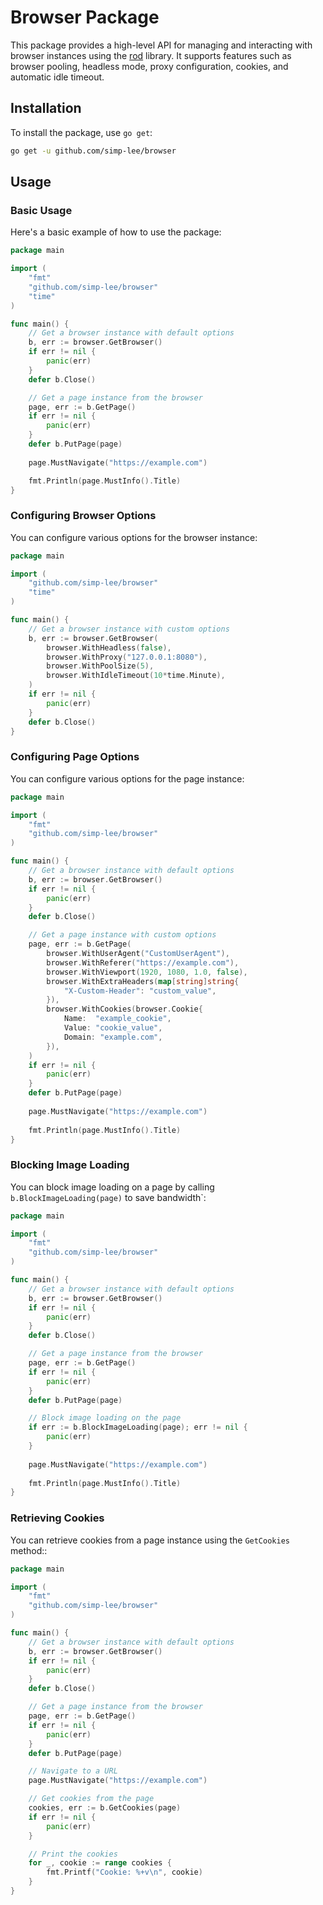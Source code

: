 # Browser Package

This package provides a high-level API for managing and interacting with browser instances using the [rod](https://github.com/go-rod/rod) library. It supports features such as browser pooling, headless mode, proxy configuration, cookies, and automatic idle timeout.

## Installation

To install the package, use `go get`:

```sh
go get -u github.com/simp-lee/browser
```

## Usage

### Basic Usage

Here's a basic example of how to use the package:

```go
package main

import (
	"fmt"
	"github.com/simp-lee/browser"
	"time"
)

func main() {
	// Get a browser instance with default options
	b, err := browser.GetBrowser()
	if err != nil {
		panic(err)
	}
	defer b.Close()

	// Get a page instance from the browser
	page, err := b.GetPage()
	if err != nil {
		panic(err)
	}
	defer b.PutPage(page)
	
	page.MustNavigate("https://example.com")

	fmt.Println(page.MustInfo().Title)
}
```

### Configuring Browser Options

You can configure various options for the browser instance:

```go
package main

import (
	"github.com/simp-lee/browser"
	"time"
)

func main() {
	// Get a browser instance with custom options
	b, err := browser.GetBrowser(
		browser.WithHeadless(false),
		browser.WithProxy("127.0.0.1:8080"),
		browser.WithPoolSize(5),
		browser.WithIdleTimeout(10*time.Minute),
	)
	if err != nil {
		panic(err)
	}
	defer b.Close()
}
```

### Configuring Page Options

You can configure various options for the page instance:

```go
package main

import (
	"fmt"
	"github.com/simp-lee/browser"
)

func main() {
	// Get a browser instance with default options
	b, err := browser.GetBrowser()
	if err != nil {
		panic(err)
	}
	defer b.Close()

	// Get a page instance with custom options
	page, err := b.GetPage(
		browser.WithUserAgent("CustomUserAgent"),
		browser.WithReferer("https://example.com"),
		browser.WithViewport(1920, 1080, 1.0, false),
		browser.WithExtraHeaders(map[string]string{
			"X-Custom-Header": "custom_value",
		}),
		browser.WithCookies(browser.Cookie{
			Name:  "example_cookie",
			Value: "cookie_value",
			Domain: "example.com",
		}),
	)
	if err != nil {
		panic(err)
	}
	defer b.PutPage(page)
	
	page.MustNavigate("https://example.com")
	
	fmt.Println(page.MustInfo().Title)
}
```

### Blocking Image Loading

You can block image loading on a page by calling `b.BlockImageLoading(page)` to save bandwidth`:

```go
package main

import (
	"fmt"
	"github.com/simp-lee/browser"
)

func main() {
	// Get a browser instance with default options
	b, err := browser.GetBrowser()
	if err != nil {
		panic(err)
	}
	defer b.Close()

	// Get a page instance from the browser
	page, err := b.GetPage()
	if err != nil {
		panic(err)
	}
	defer b.PutPage(page)

	// Block image loading on the page
	if err := b.BlockImageLoading(page); err != nil {
		panic(err)
	}
	
	page.MustNavigate("https://example.com")
	
	fmt.Println(page.MustInfo().Title)
}
```

### Retrieving Cookies

You can retrieve cookies from a page instance using the `GetCookies` method::

```go
package main

import (
	"fmt"
	"github.com/simp-lee/browser"
)

func main() {
	// Get a browser instance with default options
	b, err := browser.GetBrowser()
	if err != nil {
		panic(err)
	}
	defer b.Close()

	// Get a page instance from the browser
	page, err := b.GetPage()
	if err != nil {
		panic(err)
	}
	defer b.PutPage(page)

	// Navigate to a URL
	page.MustNavigate("https://example.com")

	// Get cookies from the page
	cookies, err := b.GetCookies(page)
	if err != nil {
		panic(err)
	}

	// Print the cookies
	for _, cookie := range cookies {
		fmt.Printf("Cookie: %+v\n", cookie)
	}
}
```